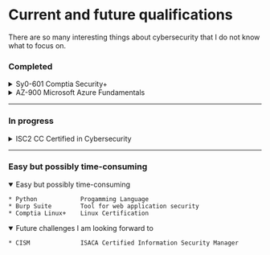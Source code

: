 # Current and future qualifications
There are so many interesting things about cybersecurity that I do not know what to focus on.

### Completed
<details>
<summary> Sy0-601   Comptia Security+</summary>

```
    The backbone of my cybersecurity knowledge so far. 
    I really enjoyed it. It not only gave me a broad view of the cybersecurity field, but also feels more comprehensive and extensive than many people realize.
```


</details>
<details>
<summary>AZ-900     Microsoft Azure Fundamentals</summary>

>My second certification. I felt I needed a Microsoft certification of some kind. I really prefer Linux, but Microsoft dominates and it was easy to pick up.
</details>


---

### In progress

<details>
<summary> ISC2 CC   Certified in Cybersecurity </summary>

    * ISC2 CC           Certified in Cybersecurity
    * SC-900            Microsoft Security, Compliance, and Identity Fundamentals
    * HTB               Hack The Box - labs writeups
</details>

---

### Easy but possibly time-consuming
<details open>
<summary>Easy but possibly time-consuming</summary>


    * Python            Progamming Language
    * Burp Suite        Tool for web application security
    * Comptia Linux+    Linux Certification
</details>
<details open>
<summary>Future challenges I am looking forward to</summary>


    * CISM              ISACA Certified Information Security Manager
</details>
